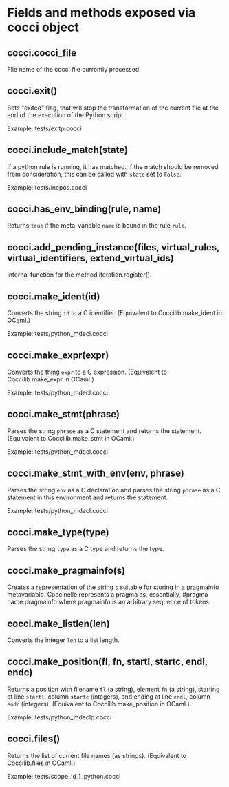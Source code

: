 # Fields and methods exposed via cocci object

## cocci.cocci_file

File name of the cocci file currently processed.

## cocci.exit()

Sets "exited" flag, that will stop the transformation of the current
file at the end of the execution of the Python script.

Example: tests/exitp.cocci

## cocci.include_match(state)

If a python rule is running, it has matched. If the match should be
removed from consideration, this can be called with `state` set to
`False`.

Example: tests/incpos.cocci

## cocci.has_env_binding(rule, name)

Returns `true` if the meta-variable `name` is bound in the rule
`rule`.

## cocci.add_pending_instance(files, virtual_rules, virtual_identifiers, extend_virtual_ids)

Internal function for the method iteration.register().

## cocci.make_ident(id)

Converts the string `id` to a C identifier.
(Equivalent to Coccilib.make_ident in OCaml.)

Example: tests/python_mdecl.cocci

## cocci.make_expr(expr)

Converts the thing `expr` to a C expression.
(Equivalent to Coccilib.make_expr in OCaml.)

Example: tests/python_mdecl.cocci

## cocci.make_stmt(phrase)

Parses the string `phrase` as a C statement and returns the statement.
(Equivalent to Coccilib.make_stmt in OCaml.)

Example: tests/python_mdecl.cocci

## cocci.make_stmt_with_env(env, phrase)

Parses the string `env` as a C declaration and parses the string `phrase`
as a C statement in this environment and returns the statement.

Example: tests/python_mdecl.cocci

## cocci.make_type(type)

Parses the string `type` as a C type and returns the type.

## cocci.make_pragmainfo(s)

Creates a representation of the string `s` suitable for storing in a
pragmainfo metavariable.  Coccinelle represents a pragma as, essentially,
\#pragma name pragmainfo where pragmainfo is an arbitrary sequence of tokens.

## cocci.make_listlen(len)

Converts the integer `len` to a list length.

## cocci.make_position(fl, fn, startl, startc, endl, endc)

Returns a position with filename `fl` (a string), element `fn` (a string),
starting at line `startl`, column `startc` (integers), and
ending at line `endl`, column `endc` (integers).
(Equivalent to Coccilib.make_position in OCaml.)

Example: tests/python_mdeclp.cocci

## cocci.files()

Returns the list of current file names (as strings).
(Equivalent to Coccilib.files in OCaml.)

Example: tests/scope_id_1_python.cocci
